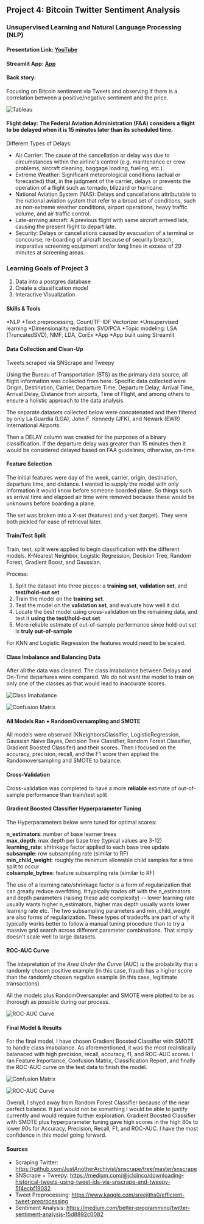 ## Project 4: Bitcoin Twitter Sentiment Analysis

### Unsupervised Learning and Natural Language Processing (NLP)

#### Presentation Link: [YouTube]()
#### Streamlit App: [App]()


#### Back story:

Focusing on Bitcoin sentiment via Tweets and observing if there is a correlation between a positive/negative sentiment and the price.

![Tableau](./images/tableau_viz.png)

#### Flight delay: The Federal Aviation Administration (FAA) considers a flight to be delayed when it is 15 minutes later than its scheduled time. 

Different Types of Delays:
- Air Carrier: The cause of the cancellation or delay was due to circumstances within the airline's control (e.g. maintenance or crew problems, aircraft cleaning, baggage loading, fueling, etc.).
- Extreme Weather: Significant meteorological conditions (actual or forecasted) that, in the judgment of the carrier, delays or prevents the operation of a flight such as tornado, blizzard or hurricane.
- National Aviation System (NAS): Delays and cancellations attributable to the national aviation system that refer to a broad set of conditions, such as non-extreme weather conditions, airport operations, heavy traffic volume, and air traffic control.
- Late-arriving aircraft: A previous flight with same aircraft arrived late, causing the present flight to depart late.
- Security: Delays or cancellations caused by evacuation of a terminal or concourse, re-boarding of aircraft because of security breach, inoperative screening equipment and/or long lines in excess of 29 minutes at screening areas.

### Learning Goals of Project 3
1. Data into a postgres database
2. Create a classification model
3. Interactive Visualization


#### Skills & Tools

*NLP
    *Text preprocessing, Count/TF-IDF Vectorizer
*Unsupervised learning
    *Dimensionality reduction: SVD/PCA
    *Topic modeling: LSA (TruncatedSVD), NMF, LDA, CorEx
*App
    *App built using Streamlit

 #### Data Collection and Clean-Up

Tweets scraped via SNScrape and Tweepy 

Using the Bureau of Transportation (BTS) as the primary data source, all flight information was collected from here. Specific data collected were Origin, Destination, Carrier, Departure Time, Departure Delay, Arrival Time, Arrival Delay, Distance from airports, Time of Flight, and among others to ensure a holistic approach to the data analysis.

The separate datasets collected below were concatenated and then filtered by only La Guardia (LGA), John F. Kennedy (JFK), and Newark (EWR) International Airports.

Then a DELAY column was created for the purposes of a binary classification. If the departure delay was greater than 15 minutes then it would be considered delayed based on FAA guidelines, otherwise, on-time.

#### Feature Selection

The initial features were day of the week, carrier, origin, destination, departure time, and distance. I wanted to supply the model with only information it would know before someone boarded plane. So things such as arrival time and elapsed air time were removed because these would be unknowns before boarding a plane.

The set was broken into a X-set (features) and y-set (target). They were both pickled for ease of retrieval later. 

#### Train/Test Split

Train, test, split were applied to begin classification with the different models. K-Nearest Neighbor, Logistic Regression, Decision Tree, Random Forest, Gradient Boost, and Gaussian. 

Process: 

1. Split the dataset into three pieces: a **training set**, **validation set**, and **test/hold-out set**
2. Train the model on the **training set**.
3. Test the model on the **validation set**, and evaluate how well it did.
4. Locate the best model using cross-validation on the remaining data, and test it **using the test/hold-out set**
5. More reliable estimate of out-of-sample performance since hold-out set is **truly out-of-sample**

For KNN and Logistic Regression the features would need to be scaled.

#### Class Imbalance and Balancing Data

After all the data was cleaned. The class imabalance between Delays and On-Time departures were compared. We do not want the model to train on only one of the classes as that would lead to inaccurate scores.

![Class Imabalance](./images/class_imb.png)

![Confusion Matrix](./images/con_mat1.png)

#### All Models Ran + RandomOversampling and SMOTE
All models were observed (KNeighborsClassifier, LogisticRegression, Gaussian Naive Bayes, Decision Tree Classifier, Random Forest Classifier, Gradient Boosted Classifer) and their scores. Then I focused on the accuracy, precision, recall, and the F1 score then applied the Randomoversampling and SMOTE to balance. 

#### Cross-Validation

Cross-validation was completed to have a more **reliable** estimate of out-of-sample performance than train/test split

#### Gradient Boosted Classifier Hyperparameter Tuning

The Hyperparameters below were tuned for optimal scores: 

**n_estimators**: number of base learner trees  
**max_depth**: max depth per base tree (typical values are 3-12)   
**learning_rate**: shrinkage factor applied to each base tree update  
**subsample**: row subsampling rate (similar to RF)   
**min_child_weight**: roughly the minimum allowable child samples for a tree split to occur  
**colsample_bytree**: feature subsampling rate (similar to RF) 

The use of a learning rate/shrinkage factor is a form of regularization that can greatly reduce overfitting. It typically trades off with the n_estimators and depth parameters (raising these add complexity) -- lower learning rate  usually wants higher n_estimators, higher max depth usually wants lower learning rate etc. The two subsampling parameters and min_child_weight are also forms of regularization. These types of tradeoffs are part of why it typically works better to follow a manual tuning procedure than to try a massive grid search across different parameter combinations. That simply doesn't scale well to large datasets. 

#### ROC-AUC Curve
The intepretation of the _Area Under the Curve_ (AUC) is the probability that a randomly chosen positive example (in this case, fraud) has a higher score than the randomly chosen negative example (in this case, legitimate transactions).

All the models plus RandomOversampler and SMOTE were plotted to be as thorough as possible during our process. 

![ROC-AUC Curve](./images/roc_auc_curve1.png)

#### Final Model & Results
For the final model, I have chosen Gradient Boosted Classifier with SMOTE to handle class imabalance. As aforementioned, it was the most realistically balanaced with high precision, recall, accuracy, f1, and ROC-AUC scores. I ran Feature Importance, Confusion Matrix, Classification Report, and finally the ROC-AUC curve on the test data to finish the model. 

![Confusion Matrix](./images/con_mat2.png)

![ROC-AUC Curve](./images/roc_auc_curve2.png)

Overall, I shyed away from Random Forest Classifier because of the near perfect balance. It just would not be something I would be able to justify currently and would require further exploration. Gradient Boosted Classifier with SMOTE plus hyperparameter tuning gave high scores in the high 80s to lower 90s for Accuracy, Precision, Recall, F1, and ROC-AUC. I have the most confidence in this model going forward. 

#### Sources
- Scraping Twitter: https://github.com/JustAnotherArchivist/snscrape/tree/master/snscrape
- SNScrape + Tweepy: https://medium.com/@jcldinco/downloading-historical-tweets-using-tweet-ids-via-snscrape-and-tweepy-5f4ecbf19032
- Tweet Preprocessing: https://www.kaggle.com/sreejiths0/efficient-tweet-preprocessing
- Sentiment Analysis: https://medium.com/better-programming/twitter-sentiment-analysis-15d8892c0082